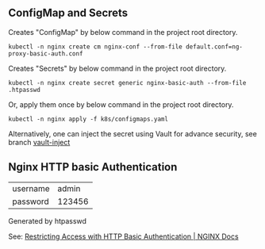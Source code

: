 ## ConfigMap and Secrets

Creates "ConfigMap" by below command in the project root directory.

```
kubectl -n nginx create cm nginx-conf --from-file default.conf=ng-proxy-basic-auth.conf
```

Creates "Secrets" by below command in the project root directory.

```
kubectl -n nginx create secret generic nginx-basic-auth --from-file .htpasswd
```

Or, apply them once by below command in the project root directory.

```
kubectl -n nginx apply -f k8s/configmaps.yaml
```

Alternatively, one can inject the secret using Vault for advance security, see branch [vault-inject](https://github.com/rickliujh/expr-argo-nginx/tree/vault-inject)

## Nginx HTTP basic Authentication

|||
---|---
|username | admin|
|password | 123456|

Generated by htpasswd 

See: [Restricting Access with HTTP Basic Authentication | NGINX Docs](https://docs.nginx.com/nginx/admin-guide/security-controls/configuring-http-basic-authentication/)
